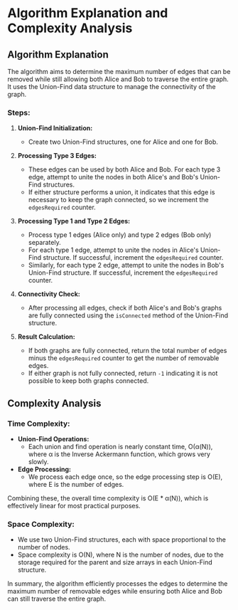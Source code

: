 # Algorithm Explanation and Complexity Analysis

## Algorithm Explanation

The algorithm aims to determine the maximum number of edges that can be removed while still allowing both Alice and Bob to traverse the entire graph. It uses the Union-Find data structure to manage the connectivity of the graph.

### Steps:

1. **Union-Find Initialization:**
   - Create two Union-Find structures, one for Alice and one for Bob.

2. **Processing Type 3 Edges:**
   - These edges can be used by both Alice and Bob. For each type 3 edge, attempt to unite the nodes in both Alice's and Bob's Union-Find structures.
   - If either structure performs a union, it indicates that this edge is necessary to keep the graph connected, so we increment the `edgesRequired` counter.

3. **Processing Type 1 and Type 2 Edges:**
   - Process type 1 edges (Alice only) and type 2 edges (Bob only) separately.
   - For each type 1 edge, attempt to unite the nodes in Alice's Union-Find structure. If successful, increment the `edgesRequired` counter.
   - Similarly, for each type 2 edge, attempt to unite the nodes in Bob's Union-Find structure. If successful, increment the `edgesRequired` counter.

4. **Connectivity Check:**
   - After processing all edges, check if both Alice's and Bob's graphs are fully connected using the `isConnected` method of the Union-Find structure.

5. **Result Calculation:**
   - If both graphs are fully connected, return the total number of edges minus the `edgesRequired` counter to get the number of removable edges.
   - If either graph is not fully connected, return `-1` indicating it is not possible to keep both graphs connected.

## Complexity Analysis

### Time Complexity:
- **Union-Find Operations:**
  - Each union and find operation is nearly constant time, O(α(N)), where α is the Inverse Ackermann function, which grows very slowly.
- **Edge Processing:**
  - We process each edge once, so the edge processing step is O(E), where E is the number of edges.

Combining these, the overall time complexity is O(E * α(N)), which is effectively linear for most practical purposes.

### Space Complexity:
- We use two Union-Find structures, each with space proportional to the number of nodes.
- Space complexity is O(N), where N is the number of nodes, due to the storage required for the parent and size arrays in each Union-Find structure.

In summary, the algorithm efficiently processes the edges to determine the maximum number of removable edges while ensuring both Alice and Bob can still traverse the entire graph.
